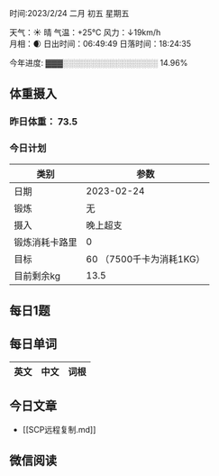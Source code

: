 

时间:2023/2/24 二月 初五 星期五

天气：☀️   晴 气温：+25°C 风力：↓19km/h  
月相：🌒 日出时间：06:49:49 日落时间：18:24:35

今年进度: ▓▓▓░░░░░░░░░░░░░░░░░ 14.96%

## 体重摄入

### 昨日体重： 73.5
### 今日计划
| 类别           | 参数                    |
| -------------- | ----------------------- |
| 日期           | 2023-02-24               |
| 锻炼           |       无        |
| 摄入           | 晚上超支 |
| 锻炼消耗卡路里 | 0|
| 目标           | 60      （7500千卡为消耗1KG）                |
| 目前剩余kg               | 13.5                          |


## 每日1题



## 每日单词

| 英文       | 中文       |词根|
| ---------- | ---------- | ---|


## 今日文章

- [[SCP远程复制.md]] 


## 微信阅读

<!-- start of weread -->

<!-- end of weread -->
